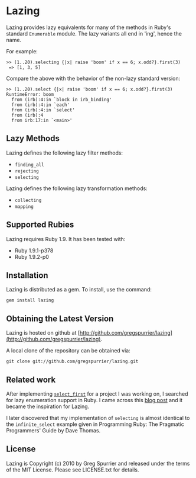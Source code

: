 # Lazing
Lazing provides lazy equivalents for many of the methods in Ruby's standard
`Enumerable` module.  The lazy variants all end in 'ing', hence the name.

For example:

    >> (1..20).selecting {|x| raise 'boom' if x == 6; x.odd?}.first(3)
     => [1, 3, 5]

Compare the above with the behavior of the non-lazy standard version:

    >> (1..20).select {|x| raise 'boom' if x == 6; x.odd?}.first(3)
    RuntimeError: boom
      from (irb):4:in `block in irb_binding'
      from (irb):4:in `each'
      from (irb):4:in `select'
      from (irb):4
      from irb:17:in `<main>'

## Lazy Methods
Lazing defines the following lazy filter methods:

* `finding_all`
* `rejecting`
* `selecting`

Lazing defines the following lazy transformation methods:

* `collecting`
* `mapping`

## Supported Rubies
Lazing requires Ruby 1.9.  It has been tested with:

* Ruby 1.9.1-p378
* Ruby 1.9.2-p0

## Installation
Lazing is distributed as a gem.  To install, use the command:

    gem install lazing

## Obtaining the Latest Version
Lazing is hosted on github at
[http://github.com/gregspurrier/lazing](http://github.com/gregspurrier/lazing).

A local clone of the repository can be obtained via:

    git clone git://github.com/gregspurrier/lazing.git

## Related work
After implementing [`select_first`](http://blog.rujubu.com/articles/selecting-only-what-you-need)
for a project I was working on, I searched for lazy enumeration support in Ruby.
I came across this [blog post](http://www.michaelharrison.ws/weblog/?p=163) and
it became the inspiration for Lazing.

I later discovered that my implementation of `selecting` is almost identical
to the `infinite_select` example given in Programming Ruby: The Pragmatic
Programmers' Guide by Dave Thomas.

## License
Lazing is Copyright (c) 2010 by Greg Spurrier and released under the terms of
the MIT License. Please see LICENSE.txt for details.



